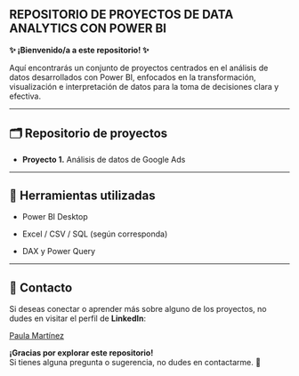 ## **REPOSITORIO DE PROYECTOS DE DATA ANALYTICS CON POWER BI**

**✨ ¡Bienvenido/a a este repositorio! ✨**

Aquí encontrarás un conjunto de proyectos centrados en el análisis de datos desarrollados con Power BI, enfocados en la transformación, visualización e interpretación de datos para la toma de decisiones clara y efectiva.

---

## 🗂️ Repositorio de proyectos

- **Proyecto 1.** Análisis de datos de Google Ads

---

## 🧰 Herramientas utilizadas

- Power BI Desktop

- Excel / CSV / SQL (según corresponda)

- DAX y Power Query

---

## 📱 **Contacto**

Si deseas conectar o aprender más sobre alguno de los proyectos, no dudes en visitar el perfil de **LinkedIn**: 

[Paula Martínez](https://www.linkedin.com/in/paulamartinezcantero/)  


**¡Gracias por explorar este repositorio!**  
Si tienes alguna pregunta o sugerencia, no dudes en contactarme. 🤝
